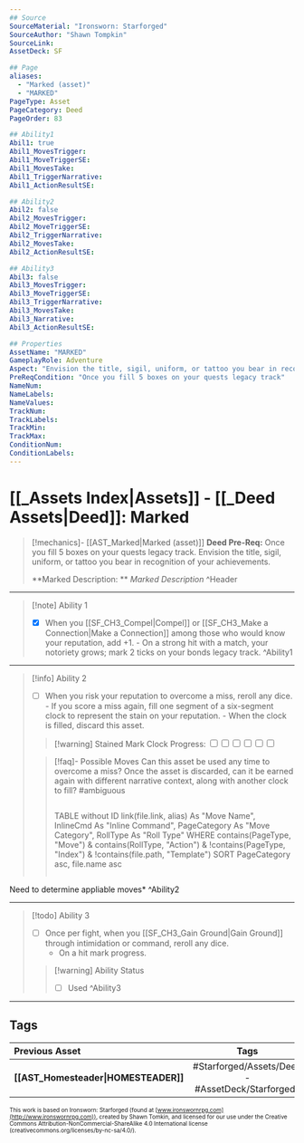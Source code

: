 ```yaml
---
## Source
SourceMaterial: "Ironsworn: Starforged"
SourceAuthor: "Shawn Tompkin"
SourceLink: 
AssetDeck: SF

## Page
aliases:
  - "Marked (asset)"
  - "MARKED"
PageType: Asset
PageCategory: Deed
PageOrder: 83

## Ability1
Abil1: true
Abil1_MovesTrigger:
Abil1_MoveTriggerSE:
Abil1_MovesTake:
Abil1_TriggerNarrative:
Abil1_ActionResultSE:

## Ability2
Abil2: false
Abil2_MovesTrigger:
Abil2_MoveTriggerSE:
Abil2_TriggerNarrative:
Abil2_MovesTake:
Abil2_ActionResultSE:

## Ability3
Abil3: false
Abil3_MovesTrigger:
Abil3_MoveTriggerSE:
Abil3_TriggerNarrative:
Abil3_MovesTake:
Abil3_Narrative:
Abil3_ActionResultSE:

## Properties
AssetName: "MARKED"
GameplayRole: Adventure
Aspect: "Envision the title, sigil, uniform, or tattoo you bear in recognition of your achievements."
PreReqCondition: "Once you fill 5 boxes on your quests legacy track"
NameNum:
NameLabels:
NameValues:
TrackNum:
TrackLabels:
TrackMin:
TrackMax:
ConditionNum:
ConditionLabels:
---
```

# [[_Assets Index|Assets]] - [[_Deed Assets|Deed]]: Marked
> [!mechanics]- [[AST_Marked|Marked (asset)]]
> **Deed Pre-Req:** Once you fill 5 boxes on your quests legacy track. Envision the title, sigil, uniform, or tattoo you bear in recognition of your achievements.
>
> **Marked Description: ** _Marked Description_ ^Header
___
> [!note] Ability 1
> - [x] When you [[SF_CH3_Compel|Compel]] or [[SF_CH3_Make a Connection|Make a Connection]] among those who would know your reputation, add +1. 
> 		- On a strong hit with a match, your notoriety grows; mark 2 ticks on your bonds legacy track. ^Ability1
___
> [!info] Ability 2
> - [ ] When you risk your reputation to overcome a miss, reroll any dice. 
> 		- If you score a miss again, fill one segment of a six-segment clock to represent the stain on your reputation.
> 			- When the clock is filled, discard this asset.
> > [!warning] Stained Mark
> > Clock Progress: <input type="checkbox" /><input type="checkbox" /><input type="checkbox" /><input type="checkbox" /><input type="checkbox" /><input type="checkbox" />
> 
> > [!faq]- Possible Moves
> > Can this asset be used any time to overcome a miss?  Once the asset is discarded, can it be earned again with different narrative context, along with another clock to fill? #ambiguous
> > > > ```dataview 
> > TABLE without ID	link(file.link, alias) As "Move Name", InlineCmd As "Inline Command", PageCategory As "Move Category", RollType As "Roll Type" WHERE contains(PageType, "Move") & contains(RollType, "Action") & !contains(PageType, "Index") & !contains(file.path, "Template") SORT PageCategory asc, file.name asc
> > ```

Need to determine appliable moves* ^Ability2
___
> [!todo] Ability 3
> - [ ] Once per fight, when you [[SF_CH3_Gain Ground|Gain Ground]] through intimidation or command, reroll any dice.  
> 	- On a hit mark progress.
> > [!warning] Ability Status
> > - [ ] Used ^Ability3
___

## Tags
| Previous Asset | Tags | Next Asset |
| :--- | :---: | ---: |
| **[[AST_Homesteader\|HOMESTEADER]]** | #Starforged/Assets/Deed - #AssetDeck/Starforgeds | **[[AST_Oathbreaker\|OATHBREAKER]]** |

<font size=-2>This work is based on Ironsworn: Starforged (found at [www.ironswornrpg.com](http://www.ironswornrpg.com)), created by Shawn Tomkin, and licensed for our use under the Creative Commons Attribution-NonCommercial-ShareAlike 4.0 International license  (creativecommons.org/licenses/by-nc-sa/4.0/).</font>